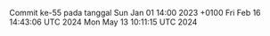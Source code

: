 Commit ke-55 pada tanggal Sun Jan 01 14:00 2023 +0100
Fri Feb 16 14:43:06 UTC 2024
Mon May 13 10:11:15 UTC 2024
